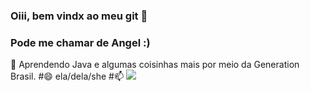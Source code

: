 ### Oiii, bem vindx ao meu git 👋
### Pode me chamar de Angel :)

🌱 Aprendendo Java e algumas coisinhas mais por meio da Generation Brasil.
#😄 ela/dela/she
#📫 <a href="https://www.linkedin.com/in/angelamendonca9" target="_blank"><img src="https://img.shields.io/badge/-LinkedIn-%230077B5?style=for-the-badge&logo=linkedin&logoColor=white" target="_blank"></a>   


<!--
**angelmcastro/angelmcastro** is a ✨ _special_ ✨ repository because its `README.md` (this file) appears on your GitHub profile.

Here are some ideas to get you started:

- 🔭 I’m currently working on ...
- 🌱 I’m currently learning ...
- 👯 I’m looking to collaborate on ...
- 🤔 I’m looking for help with ...
- 💬 Ask me about ...
- 📫 How to reach me: ...
- 😄 Pronouns: ...
- ⚡ Fun fact: ...
-->
